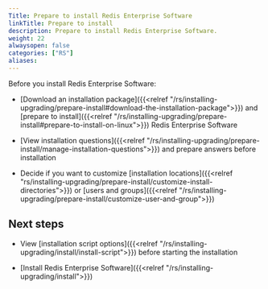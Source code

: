 ```yaml
---
Title: Prepare to install Redis Enterprise Software
linkTitle: Prepare to install
description: Prepare to install Redis Enterprise Software.
weight: 22
alwaysopen: false
categories: ["RS"]
aliases: 
---
```


Before you install Redis Enterprise Software:

- [Download an installation package]({{<relref "/rs/installing-upgrading/prepare-install#download-the-installation-package">}}) and [prepare to install]({{<relref "/rs/installing-upgrading/prepare-install#prepare-to-install-on-linux">}}) Redis Enterprise Software

- [View installation questions]({{<relref "/rs/installing-upgrading/prepare-install/manage-installation-questions">}}) and prepare answers before installation

- Decide if you want to customize [installation locations]({{<relref "rs/installing-upgrading/prepare-install/customize-install-directories">}}) or [users and groups]({{<relref "/rs/installing-upgrading/prepare-install/customize-user-and-group">}})

## Next steps

- View [installation script options]({{<relref "/rs/installing-upgrading/install/install-script">}}) before starting the installation

- [Install Redis Enterprise Software]({{<relref "/rs/installing-upgrading/install">}})